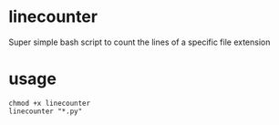 linecounter
===========

Super simple bash script to count the lines of a specific file extension


usage
===========

    chmod +x linecounter
    linecounter "*.py"
